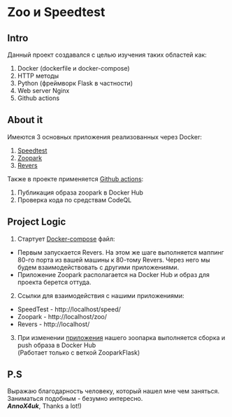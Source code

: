 # Zoo и Speedtest

## Intro
Данный проект создавался с целью изучения таких областей как:
1. Docker (dockerfile и docker-compose)
2. HTTP методы
3. Python (фреймворк Flask в частности)
4. Web server Nginx
5. Github actions

## About it
Имеются 3 основных приложения реализованных через Docker:
1. [Speedtest](/speedtest/)
2. [Zoopark](/flask/)
3. [Revers](/revers/)

Также в проекте применяется [Github actions](/.github/workflows/):
1.  Публикация образа zoopark в Docker Hub
2.  Проверка кода по средствам CodeQL

## Project Logic
1. Стартует [Docker-compose](/docker-compose) файл:  
  - Первым запускается Revers. На этом же шаге выполняется маппинг 80-го порта из вашей машины к 80-тому Revers. Через него мы будем взаимодействовать с другими приложениями.  
  - Приложение Zoopark располагается на Docker Hub и образ для проекта берется оттуда.
2. Ссылки для взаимодействия с нашими приложениями:  
- SpeedTest - http://localhost/speed/
- Zoopark - http://localhost/zoo/
- Revers - http://localhost/  
3. При изменении [приложения](/flask/app.py) нашего зоопарка выполняется сборка и push образа в Docker Hub  
(Работает только с веткой ZooparkFlask)


## P.S
Выражаю благодарность человеку, который нашел мне чем заняться.  
Заниматься подобным - безумно интересно.  
**_AnnoX4uk_**, Thanks a lot!)
